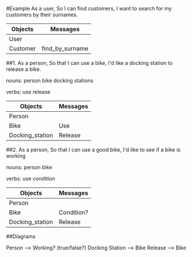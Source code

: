 #Example
As a user,
So I can find customers,
I want to search for my customers by their surnames.

| Objects	  | Messages  |
|---        |---        |
| User	    |           |
| Customer	| find_by_surname|


##1.
As a person,
So that I can use a bike,
I'd like a docking station to release a bike.

nouns:
person
bike
docking stations

verbs:
use
release

| Objects	 | Messages  |
|---       |---        |
| Person   |           |
| Bike     | Use       |
| Docking_station| Release   |

##2.
As a person,
So that I can use a good bike,
I'd like to see if a bike is working

nouns:
person
bike

verbs:
use
condition

| Objects	 | Messages  |
|---       |---        |
| Person   |           |
| Bike     | Condition?|
| Docking_station| Release|


##Diagrams

Person --> Working? (true/false?)
Docking Station --> Bike Release --> Bike
